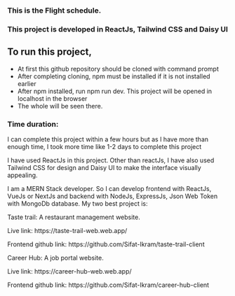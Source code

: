 <h3>This is the Flight schedule.</h3>

<h3>This project is developed in ReactJs, Tailwind CSS and Daisy UI</h3>

<h2>To run this project,</h2>
<ul>
  <li>At first this github repository should be cloned with command prompt</li>
  <li>After completing cloning, npm must be installed if it is not installed earlier</li>
  <li>After npm installed, run npm run dev. This project will be opened in localhost in the browser</li>
  <li>The whole will be seen there.</li>
</ul>

<span>
<h3>Time duration:</h3><p>I can complete this project within a few hours but as I have more than enough time, I took more time like 1-2 days to complete this project</p>
</span>

<p>I have used ReactJs in this project. Other than reactJs, I have also used Tailwind CSS for design and Daisy UI to make the interface visually appealing.</p>

I am a MERN Stack developer. So I can develop frontend with ReactJs, VueJs or NextJs and backend with NodeJs, ExpressJs, Json Web Token with MongoDb database.
My two best project is:

<p>Taste trail: A restaurant management website.</p>
<p>Live link: https://taste-trail-web.web.app/</p>
<p>Frontend github link: https://github.com/Sifat-Ikram/taste-trail-client</p>

<p style="margit-top: 20px">Career Hub: A job portal website.</p>
<p>Live link: https://career-hub-web.web.app/</p>
<p>Frontend github link: https://github.com/Sifat-Ikram/career-hub-client</p>
